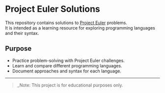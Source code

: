 # Project Euler Solutions

This repository contains solutions to [Project Euler](https://projecteuler.net/) problems.  
It is intended as a learning resource for exploring programming languages and their syntax.

## Purpose

- Practice problem-solving with Project Euler challenges.
- Learn and compare different programming languages.
- Document approaches and syntax for each language.

---
> _Note: This project is for educational purposes only.

